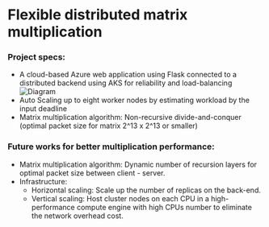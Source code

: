 # Flexible distributed matrix multiplication

### Project specs:
- A cloud-based Azure web application using Flask connected to a distributed backend using AKS for reliability and load-balancing
![Diagram](https://github.com/DucNM11/grpc-distributed-matrix-multiplication/blob/terraform/Diagram.png)
- Auto Scaling up to eight worker nodes by estimating workload by the input deadline
- Matrix multiplication algorithm: Non-recursive divide-and-conquer (optimal packet size for matrix 2^13 x 2^13 or smaller)

### Future works for better multiplication performance:
- Matrix multiplication algorithm: Dynamic number of recursion layers for optimal packet size between client - server.
- Infrastructure:
    - Horizontal scaling: Scale up the number of replicas on the back-end.
    - Vertical scaling: Host cluster nodes on each CPU in a high-performance compute engine with high CPUs number to eliminate the network overhead cost.
